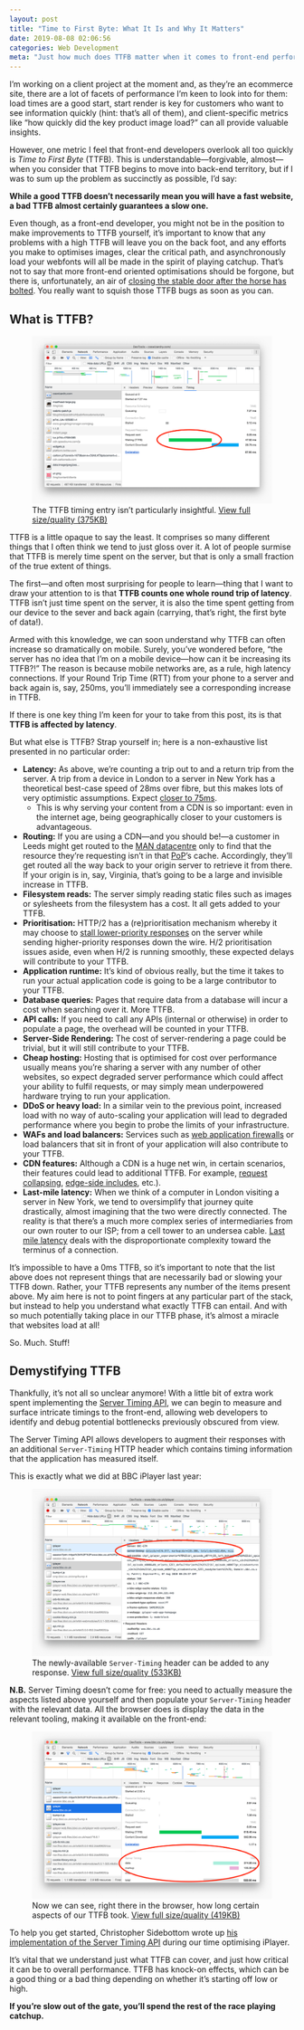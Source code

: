 ```yaml
---
layout: post
title: "Time to First Byte: What It Is and Why It Matters"
date: 2019-08-08 02:06:56
categories: Web Development
meta: "Just how much does TTFB matter when it comes to front-end performance?"
---
```


I’m working on a client project at the moment and, as they’re an ecommerce site,
there are a lot of facets of performance I’m keen to look into for them: load
times are a good start, start render is key for customers who want to see
information quickly (hint: that’s all of them), and client-specific metrics like
<q>how quickly did the key product image load?</q> can all provide valuable
insights.

However, one metric I feel that front-end developers overlook all too quickly is
_Time to First Byte_ (TTFB). This is understandable—forgivable, almost—when you
consider that TTFB begins to move into back-end territory, but if I was to sum
up the problem as succinctly as possible, I’d say:

**While a good TTFB doesn’t necessarily mean you will have a fast website, a bad
TTFB almost certainly guarantees a slow one.**

Even though, as a front-end developer, you might not be in the position to make
improvements to TTFB yourself, it’s important to know that any problems with
a high TTFB will leave you on the back foot, and any efforts you make to
optimises images, clear the critical path, and asynchronously load your webfonts
will all be made in the spirit of playing catchup. That’s not to say that more
front-end oriented optimisations should be forgone, but there is, unfortunately,
an air of  [closing the stable door after the horse has
bolted](https://www.collinsdictionary.com/dictionary/english/to-close-the-stable-door-after-the-horse-has-bolted).
You really want to squish those TTFB bugs as soon as you can.

## What is TTFB?

<figure>
<img src="/wp-content/uploads/2019/08/screenshot-ttfb.png" alt="" />
<figcaption>The TTFB timing entry isn’t particularly insightful. <a
href="/wp-content/uploads/2019/08/screenshot-ttfb-full.png">View full
size/quality (375KB)</a></figcaption>
</figure>

TTFB is a little opaque to say the least. It comprises so many different things
that I often think we tend to just gloss over it. A lot of people surmise that
TTFB is merely time spent on the server, but that is only a small fraction of
the true extent of things.

The first—and often most surprising for people to learn—thing that I want to
draw your attention to is that **TTFB counts one whole round trip of latency**.
TTFB isn’t just time spent on the server, it is also the time spent getting from
our device to the sever and back again (carrying, that’s right, the first byte
of data!).

Armed with this knowledge, we can soon understand why TTFB can often increase so
dramatically on mobile. Surely, you’ve wondered before, <q>the server has no
idea that I’m on a mobile device—how can it be increasing its TTFB?!</q> The
reason is because mobile networks are, as a rule, high latency connections. If
your Round Trip Time (RTT) from your phone to a server and back again is, say,
250ms, you’ll immediately see a corresponding increase in TTFB.

If there is one key thing I’m keen for your to take from this post, its is that
**TTFB is affected by latency**.

But what else is TTFB? Strap yourself in; here is a non-exhaustive list
presented in no particular order:

* **Latency:** As above, we’re counting a trip out to and a return trip from the
  server. A trip from a device in London to a server in New York has
  a theoretical best-case speed of 28ms over fibre, but this makes lots of very
  optimistic assumptions. Expect [closer to
  75ms](https://wondernetwork.com/pings/London/New+York).
  * This is why serving your content from a CDN is so important: even in the
    internet age, being geographically closer to your customers is advantageous.
* **Routing:** If you are using a CDN—and you should be!—a customer in Leeds
  might get routed to the [MAN
  datacentre](https://blog.cloudflare.com/manchester-uk-cloudflares-63rd-data-center/)
  only to find that the resource they’re requesting isn’t in that
  [PoP](https://en.wikipedia.org/wiki/Point_of_presence)’s cache. Accordingly,
  they’ll get routed all the way back to your origin server to retrieve it from
  there. If your origin is in, say, Virginia, that’s going to be a large and
  invisible increase in TTFB.
* **Filesystem reads:** The server simply reading static files such as images or
  sylesheets from the filesystem has a cost. It all gets added to your TTFB.
* **Prioritisation:** HTTP/2 has a (re)prioritisation mechanism whereby it may
  choose to [stall lower-priority
  responses](https://github.com/pmeenan/http2priorities#readme) on the server
  while sending higher-priority responses down the wire. H/2 prioritisation
  issues aside, even when H/2 is running smoothly, these expected delays will
  contribute to your TTFB.
* **Application runtime:** It’s kind of obvious really, but the time it takes to
  run your actual application code is going to be a large contributor to your
  TTFB.
* **Database queries:** Pages that require data from a database will incur
  a cost when searching over it. More TTFB.
* **API calls:** If you need to call any APIs (internal or otherwise) in order
  to populate a page, the overhead will be counted in your TTFB.
* **Server-Side Rendering:** The cost of server-rendering a page could be
  trivial, but it will still contribute to your TTFB.
* **Cheap hosting:** Hosting that is optimised for cost over performance usually
  means you’re sharing a server with any number of other websites, so expect
  degraded server performance which could affect your ability to fulfil
  requests, or may simply mean underpowered hardware trying to run your
  application.
* **DDoS or heavy load:** In a similar vein to the previous point, increased
  load with no way of auto-scaling your application will lead to degraded
  performance where you begin to probe the limits of your infrastructure.
* **WAFs and load balancers:** Services such as [web application
  firewalls](https://en.wikipedia.org/wiki/Web_application_firewall) or load
  balancers that sit in front of your application will also contribute to your
  TTFB.
* **CDN features:** Although a CDN is a huge net win, in certain scenarios,
  their features could lead to additional TTFB. For example, [request
  collapsing](https://docs.fastly.com/guides/performance-tuning/request-collapsing),
  [edge-side includes](https://en.wikipedia.org/wiki/Edge_Side_Includes), etc.).
* **Last-mile latency:** When we think of a computer in London visiting a server
  in New York, we tend to oversimplify that journey quite drastically, almost
  imagining that the two were directly connected. The reality is that there’s
  a much more complex series of intermediaries from our own router to our ISP;
  from a cell tower to an undersea cable. [Last mile
  latency](https://en.wikipedia.org/wiki/Last_mile) deals with the
  disproportionate complexity toward the terminus of a connection.

It’s impossible to have a 0ms TTFB, so it’s important to note that the list
above does not represent things that are necessarily bad or slowing your TTFB
down. Rather, your TTFB represents any number of the items present above. My aim
here is not to point fingers at any particular part of the stack, but instead to
help you understand what exactly TTFB can entail. And with so much potentially
taking place in our TTFB phase, it’s almost a miracle that websites load at all!

So. Much. Stuff!

## Demystifying TTFB

Thankfully, it’s not all so unclear anymore! With a little bit of extra work
spent implementing the [Server Timing
API](https://www.w3.org/TR/server-timing/), we can begin to measure and surface
intricate timings to the front-end, allowing web developers to identify and
debug potential bottlenecks previously obscured from view.

The Server Timing API allows developers to augment their responses with an
additional `Server-Timing` HTTP header which contains timing information that
the application has measured itself.

This is exactly what we did at BBC iPlayer last year:

<figure>
<img src="/wp-content/uploads/2019/08/screenshot-server-timing.png" alt="" />
<figcaption>The newly-available <code>Server-Timing</code> header can be added
to any response. <a
href="/wp-content/uploads/2019/08/screenshot-server-timing-full.png">View full
size/quality (533KB)</a></figcaption>
</figure>

**N.B.** Server Timing doesn’t come for free: you need to actually measure the
aspects listed above yourself and then populate your `Server-Timing` header with
the relevant data. All the browser does is display the data in the relevant
tooling, making it available on the front-end:

<figure>
<img src="/wp-content/uploads/2019/08/screenshot-ttfb-iplayer.png" alt="" />
<figcaption>Now we can see, right there in the browser, how long certain aspects
of our TTFB took. <a
href="/wp-content/uploads/2019/08/screenshot-ttfb-iplayer-full.png">View full
size/quality (419KB)</a></figcaption>
</figure>

To help you get started, Christopher Sidebottom wrote up [his implementation of
the Server Timing
API](https://medium.com/bbc-design-engineering/server-timing-in-the-wild-bfb34816322e)
during our time optimising iPlayer.

It’s vital that we understand just what TTFB can cover, and just how critical it
can be to overall performance. TTFB has knock-on effects, which can be a good
thing or a bad thing depending on whether it’s starting off low or high.

**If you’re slow out of the gate, you’ll spend the rest of the race playing
catchup.**
